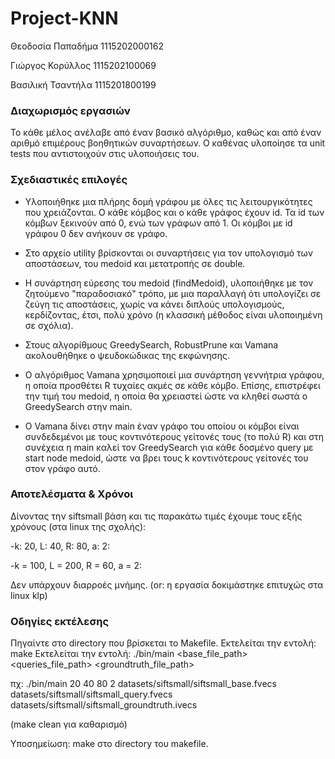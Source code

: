 # Project-KNN

Θεοδοσία Παπαδήμα 1115202000162

Γιώργος Κορύλλος 1115202100069

Βασιλική Τσαντήλα 1115201800199

### Διαχωρισμός εργασιών

Το κάθε μέλος ανέλαβε από έναν βασικό αλγόριθμο, καθώς και από έναν αριθμό επιμέρους βοηθητικών συναρτήσεων. Ο καθένας υλοποίησε τα unit tests που αντιστοιχούν στις υλοποιήσεις του.

### Σχεδιαστικές επιλογές

- Υλοποιήθηκε μια πλήρης δομή γράφου με όλες τις λειτουργικότητες που χρειάζονται. Ο κάθε κόμβος και ο κάθε γράφος έχουν id. Τα id των κόμβων ξεκινούν από 0, ενώ των γράφων από 1. Οι κόμβοι με id γράφου 0 δεν ανήκουν σε γράφο.

- Στο αρχείο utility βρίσκονται οι συναρτήσεις για τον υπολογισμό των αποστάσεων, του medoid και μετατροπής σε double.

- Η συνάρτηση εύρεσης του medoid (findMedoid), υλοποιήθηκε με τον ζητούμενο "παραδοσιακό" τρόπο, με μια παραλλαγή ότι υπολογίζει σε ζεύγη τις αποστάσεις, χωρίς να κάνει διπλούς υπολογισμούς, κερδίζοντας, έτσι, πολύ χρόνο (η κλασσική μέθοδος είναι υλοποιημένη σε σχόλια).

- Στους αλγορίθμους GreedySearch, RobustPrune και Vamana ακολουθήθηκε ο ψευδοκώδικας της εκφώνησης.

- Ο αλγόριθμος Vamana χρησιμοποιεί μια συνάρτηση γεννήτρια γράφου, η οποία προσθέτει R τυχαίες ακμές σε κάθε κόμβο. Επίσης, επιστρέφει την τιμή του medoid, η οποία θα χρειαστεί ώστε να κληθεί σωστά ο GreedySearch στην main.

- O Vamana δίνει στην main έναν γράφο του οποίου οι κόμβοι είναι συνδεδεμένοι με τους κοντινότερους γείτονές τους (το πολύ R) και στη συνέχεια η main καλεί τον GreedySearch για κάθε δοσμένο query με start node medoid, ώστε να βρει τους k κοντινότερους γείτονές του στον γράφο αυτό.

### Αποτελέσματα & Χρόνοι 

Δίνοντας την siftsmall βάση και τις παρακάτω τιμές έχουμε τους εξής χρόνους (στα linux της σχολής):

-k: 20, L: 40, R: 80, a: 2:

-k = 100, L = 200, R = 60, a = 2:

Δεν υπάρχουν διαρροές μνήμης.
(or: η εργασία δοκιμάστηκε επιτυχώς στα linux klp)

### Οδηγίες εκτέλεσης
Πηγαίντε στο directory που βρίσκεται το Makefile.
Εκτελείται την εντολή: make
Εκτελείται την εντολή: ./bin/main <k> <L> <R> <a> <base_file_path> <queries_file_path> <groundtruth_file_path>

πχ: ./bin/main 20 40 80 2 datasets/siftsmall/siftsmall_base.fvecs datasets/siftsmall/siftsmall_query.fvecs datasets/siftsmall/siftsmall_groundtruth.ivecs

(make clean για καθαρισμό)

Υποσημείωση: make στο directory του makefile.
